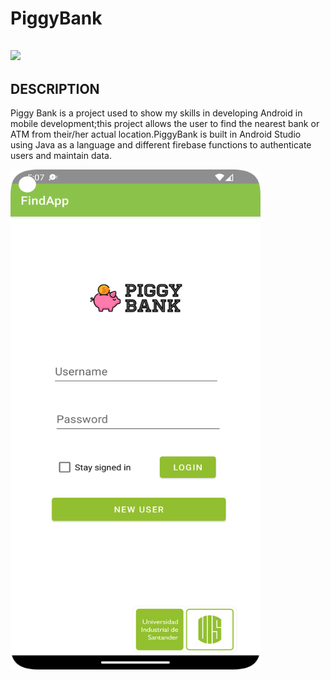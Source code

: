 # PiggyBank

<h2>  <img  src="https://cdn-icons-png.flaticon.com/512/584/584052.png" width="50">  
</h2>
<h2>DESCRIPTION</h2>
<p>Piggy Bank is a project used to show my skills in developing Android in mobile development;this project allows the user to find the nearest bank or ATM from their/her actual location.PiggyBank is built in Android Studio using Java as a language and different firebase functions to authenticate users and maintain data.</p>
 <img src="https://github.com/Andreastephgm/PiggyBank/blob/master/app/src/main/res/drawable/PIGGYCARD.png" width="400" height="800" >

